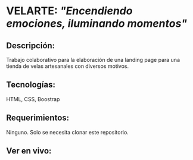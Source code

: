 # VELARTE: *"Encendiendo emociones, iluminando momentos"*

## Descripción: 
Trabajo colaborativo para la elaboración de una landing page para una tienda de velas artesanales con diversos motivos.

## Tecnologías: 
HTML, CSS, Boostrap

## Requerimientos:
Ninguno. Solo se necesita clonar este repositorio.

## Ver en vivo:
